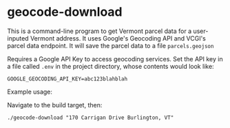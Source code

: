 # geocode-download
This is a command-line program to get Vermont parcel data for a user-inputed Vermont address. It uses Google's Geocoding API and VCGI's parcel data endpoint. It will save the parcel data to a file ```parcels.geojson```

Requires a Google API Key to access geocoding services. Set the API key in a file called ```.env``` in the project directory, whose contents would look like:
```
GOOGLE_GEOCODING_API_KEY=abc123blahblah
```

Example usage:

Navigate to the build target, then:
```
./geocode-download "170 Carrigan Drive Burlington, VT"
```
